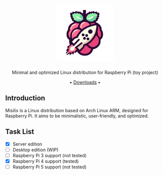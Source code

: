 <h1 align="center"><img src="https://raw.githubusercontent.com/misile00/misilix/main/misilix-logo.png" alt="Misilix logo" width="180" height="180" loading="lazy"></h1>
<p align="center">
Minimal and optimized Linux distribution for Raspberry Pi (toy project)
<p align="center">
• <a href="https://github.com/misile00/misilix/releases" target="_blank" rel="noopener">Downloads</a> •

## Introduction

Misilix is a Linux distribution based on Arch Linux ARM, designed for Raspberry Pi. It aims to be minimalistic, user-friendly, and optimized.

## Task List

- [x] Server edition
- [ ] Desktop edition (WIP)
- [ ] Raspberry Pi 3 support (not tested)
- [X] Raspberry Pi 4 support (tested)
- [ ] Raspberry Pi 5 support (not tested)
